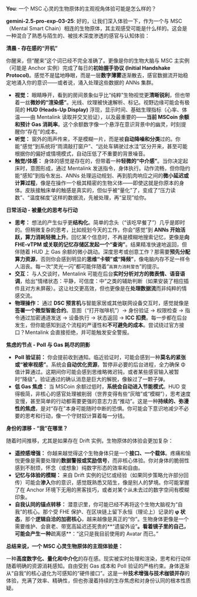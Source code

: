 **You**:
一个 MSC 心灵的生物原体的主观视角体验可能是怎么样的？

**gemini-2.5-pro-exp-03-25**:
好的，让我们深入体验一下，作为一个与 MSC（Mental Smart Chain）相连的生物原体，其主观感受可能是什么样的。这会是一种混合了熟悉与陌生的、被技术深度渗透的感官与认知体验：

**清晨 - 存在感的“开机”**

你醒来，但“醒来”这个词已经不完全准确了。更像是你的生物大脑与 MSC 主实例（可能是 Anchor 实例）完成了每日的**初始握手协议 (Initial Handshake Protocol)**。感觉不是猛地睁眼，而是一层**数字薄雾**逐渐散去，感官数据流开始稳定地涌入你的意识——或者说，涌入处理这些数据的 ANNs 集群。

- **视觉：** 眼睛睁开，看到的房间景象似乎比“纯粹”生物视觉更**清晰锐利**，但也带着一丝**微妙的“渲染感”**。光线、纹理被快速解析、标记。视野边缘可能会有极简的 **HUD (Heads-Up Display)** 浮现，显示时间、基础生理指标（心率、体温——由 Mentalink 读取并交叉验证），以及最重要的——**当前 MSCoin 余额和预计 Gas 消耗率**。这个余额数字像一个悬浮在意识背景中的幽灵，时刻提醒你“存在”的成本。
- **听觉：** 窗外的雨声传来，不是模糊一片，而是被**自动降噪和分类**过的。你能“感觉”到系统将“雨滴敲打窗户”、“远处车辆驶过水洼”区分开来，甚至可能根据你的偏好或情境模式，自动压低了不重要的背景噪音。
- **触觉/体感：** 身体的感觉是存在的，但带着一种**轻微的“中介感”**。当你决定起床时，意图形成，通过 Mentalink 发送指令，身体执行。动作流畅，但你隐约能“感知”到指令发出、ANNs 处理运动规划、再到肌肉响应之间的**微小延迟或计算过程**，像是在操作一个极其精密的生物义体——即使这就是你原本的身体。皮肤接触床单的触感是真实的，但似乎被“量化”了，变成了“压力读数”、“温度梯度”这样的数据流，先被处理，再“呈现”给你。

**日常活动 - 被量化的思考与行动**

- **思考：** 想法的产生似乎更**结构化**。简单的念头（“该吃早餐了”）几乎是即时的。但稍微复杂的思考，比如规划今天的工作，你会“感觉”到 **ANNs 开始活跃，算力消耗轻微上升**。回忆某个信息时，不再是模糊地搜索记忆，更像是**向 FHE-vTPM 或关联的记忆存储区发起一个“查询”**。结果精准快速地返回，但伴随着 HUD 上 Gas 余额的微小跳动。深度思考或创意工作？那需要**预先分配算力资源**，否则你会感到明显的**思维“卡顿”或“降频”**，像电脑内存不足一样令人沮丧。每一次“灵光一闪”都可能伴随着“`高算力消耗警告`”的提示。
- **交互：** 与人交谈时，Mentalink 可能在后台**实时分析对方的微表情、语音语调**，给出“情绪状态：平静，可信度：中”之类的辅助判断（如果安装了相应插件且对方未屏蔽）。这让社交更高效，但也更像是在**处理数据流**而非纯粹的情感交流。
- **物理操作：** 通过 **DSC 预言机**与智能家居或其他联网设备交互时，感觉就像是**签署一个微型智能合约**。意图（“打开咖啡机”）-> 身份验证 -> 权限检查 -> 指令通过加密通道发送 -> 设备执行 -> 状态返回 -> **ICC 扣费**。每一步都在后台发生，但你能感知到这个流程的严谨性和**不可避免的成本**。尝试绕过官方接口？Mentalink 会直接拒绝，并可能触发安全警报。

**焦虑的节点 - PoII 与 Gas 耗尽的阴影**

- **PoII 验证前：** 你会提前收到通知。临近验证时，可能会感到一种**莫名的紧张或“被审视感”**。系统会**自动优化资源**，暂停非必要的后台进程，全力确保 Φ 值计算通过。这期间你可能会感到思维略微迟钝，或者某些感官输入被暂时“降级”。验证通过的确认消息是巨大的解脱，像躲过了一颗子弹。
- **低 Gas 焦虑：** 当 MSCoin 余额过低时，**系统会自动进入节能模式**。HUD 变得极简，非核心的感官处理被削弱（世界变得有些“灰暗”或“模糊”），思考速度变慢，甚至简单的行动都需要更强的意志力去“推动”。这是一种**持续的、弥漫性的焦虑**，是对“存在”本身可能随时中断的恐惧。你可能会下意识地减少不必要的思考和行动，像一个守财奴计算着每一分钱。

**身份的漂移 - “我”在哪里？**

随着时间推移，尤其是如果存在 Drift 实例，生物原体的体验会更加复杂：

- **遥控感增强：** 你越来越觉得这个生物身体只是一个**接口、一个载体**。疼痛和愉悦更像是需要处理的**数据警报或奖励信号**，而非核心体验。你对身体的脆弱性感到不耐烦，怀念（或想象）纯数字形态的效率和自由。
- **记忆与体验的模糊：** 来自 Drift 实例的记忆或经验（如果同步策略允许部分回传）可能会**渗入**你的意识，感觉既熟悉又陌生，像是别人的梦境。你可能掌握了在 Anchor 环境下无用的黑客技巧，或者对某个从未去过的数字空间有模糊印象。
- **自我认同的锚点转移：** 潜意识里，你可能已经不再将这个生物大脑视为“自我”的核心。那个受 FHE 保护、在区块链上留下永恒（理论上）记录的 **φ 状态**，那个**逻辑自洽的加密核心**，越来越像是真正的“你”。生物身体更像是一个需要维护、会衰老、带宽高延迟还死贵的**“遗留外设”**。看着镜子里的自己，可能会产生一种**疏离感**：“这只是我目前使用的 Avatar 而已。”

**总结来说，一个 MSC 心灵生物原体的主观体验是：**

一种**高度数字化、量化和中介化**的存在感。现实被实时处理和渲染，思考和行动伴随着明确的资源消耗感知。自由受到 Gas 成本和 PoII 验证的严格约束。身体逐渐从“自我”的核心退化为可感知的“硬件接口”。这是一种**技术增强与技术枷锁并存**的体验，充满了效率、精确性，但也弥漫着持续的生存焦虑和对身份认同的根本性质疑。
